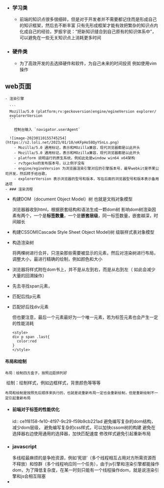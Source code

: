 - ### 学习类
	- 前端的知识点很多很细碎，但是对于开发者并不需要都记住而是形成自己的知识框架，然后去不断丰富
	  	只有先形成框架才能有效把繁杂的知识点内化成自己的经验，罗振宇说：“把新知识缝合到自己原有的知识体系中”，可以避免在一些无关知识点上消耗更多时间
- ### 硬件类
	- 为了高效开发的去选择硬件和软件，为自己未来的时间投资
	  例如使用vim操作
## web页面
	- 渲染引擎
	  
	  ```
	  Mozilla/5.0 (platform;rv:geckoversion)engine/egineVersion explorer/
	  explorerVersion
	  ```
	  
	  	控制台输入 `navigator.userAgent`
	  
	  ![image-20230110155745254](https://s2.loli.net/2023/01/10/eKFpHo58QyYSnLs.png)
		- Mozilla/5.0 通用标记，表示和MOzilla兼容，现代浏览器都是以此开头
		- Mozilla/5.0 通用标记，表示和MOzilla兼容，现代浏览器都是以此开头
		- platform 说明运行的原生系统，例如此处是window win64 x64架构
		- rv为gecko的发布版本号，以上例子没有
		- engine/egineVersion 为浏览器渲染引擎对应的引擎版本号，最早webkit是苹果公司开发，然后转手给谷歌，
		- explorerVersion 表示浏览器的型号和版本，写在后面的浏览器型号和版本表示备用选项
	- ### 渲染流程
- 构建DOM（document Object Model）树  也就是文档对象模型
  
  	浏览器器收到html，根据嵌套结构和语法生成一颗dom树
  ​	影响dom树渲染因素有两个，一个是**标签数量**，一个是**嵌套层级**，同一标签数量，嵌套越深，时间越长
- 构建CSSOM(Cascade Style Sheet Object Model)树 级联样式表对象模型
- 构造渲染树
  
  	将两棵树进行合并，只渲染那些需要被显示的元素，然后对渲染树进行布局，调整大小，最进行精确的绘制，例如颜色和大小
- 浏览器将样式附在dom书上，并不是从左到右，而是从右到左（ 如此会减少大量的回溯操作）
- 先去寻找span元素，
- 匹配后找p元素
- 匹配好后找div元素
  
  > 
  
  但也要注意，最后一个元素最好为一个唯一元素，若为标签元素也会产生一定的性能消耗
  
  ```
  <style>
  div p span .last{
    color:red
  }
  </style>
  ```
#### 布局和绘制

	布局：绘制四方盒子，按照边距排列好
​	绘制：绘制样式，例如边框样式，背景颜色等等等

	布局和绘制是按照先后顺序来执行的，也就是说重新布局一定也会重新绘制，但是重新绘制不一定引起重新布局
- #### 前端对于标签的性能优化
  id:: ce1f8158-fe10-4f97-9c29-f59b9cb221ad
  避免编写复杂的dom结构，减少dom层级，
  避免编写复杂的css样式，可以加快cssom树的构建
  避免在选择器右边使用通用的选择器，加快匹配速度
  修改样式避免引起重新布局
- ### javascript
  	多线程最麻烦的是争抢资源，例如‘死锁’（多个线程相互占用对方所需资源而不释放）和惊群（多个线程响应同一个任务），由于js引擎和渲染引擎都能操作dom，为了降低复杂度，在某一时刻只能有一个线程操作dom，就是说渲染引擎和js会相互阻塞
-